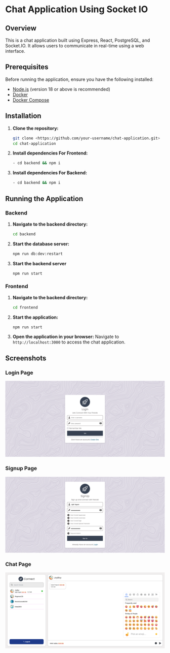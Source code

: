 # Chat Application Using Socket IO

## Overview

This is a chat application built using Express, React, PostgreSQL, and Socket.IO. It allows users to communicate in real-time using a web interface.

## Prerequisites

Before running the application, ensure you have the following installed:

- [Node.js](https://nodejs.org/) (version 18 or above is recommended)
- [Docker](https://www.docker.com/)
- [Docker Compose](https://docs.docker.com/compose/install/)

## Installation

1. **Clone the repository:**

    ```bash
    git clone <https://github.com/your-username/chat-application.git>
    cd chat-application
    ```

2. **Install dependencies For Frontend:**

    ```bash
    - cd backend && npm i
    ```

3. **Install dependencies For Backend:**

    ```bash
    - cd backend && npm i
    ```

## Running the Application

### Backend

1. **Navigate to the backend directory:**

    ```bash
    cd backend
    ```

2. **Start the database server:**

    ```bash
    npm run db:dev:restart
    ```

3. **Start the backend server**

    ```bash
    npm run start
    ```

### Frontend

1. **Navigate to the backend directory:**

    ```bash
    cd frontend
    ```

2. **Start the application:**

    ```bash
    npm run start
    ```

3. **Open the application in your browser:**
    Navigate to `http://localhost:3000` to access the chat application.

## Screenshots

### Login Page

![Login Page](screenshots/login.png)

### Signup Page

![Signup Page](screenshots/signup.png)

### Chat Page

![Chat Page](screenshots/chat_sample.png)
